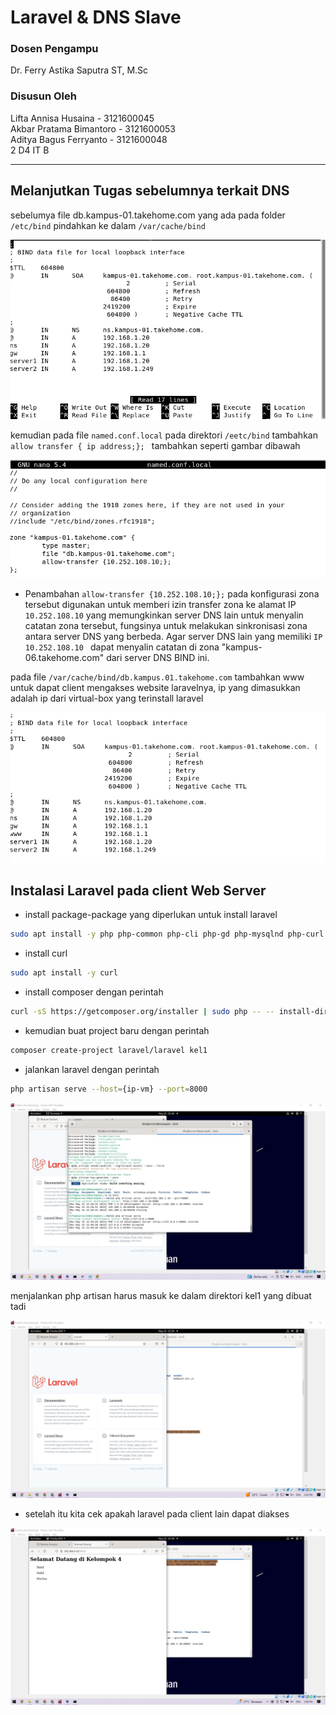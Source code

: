 # Laravel & DNS Slave
### Dosen Pengampu
Dr. Ferry Astika Saputra ST, M.Sc
### Disusun Oleh
Lifta Annisa Husaina - 3121600045<br>
Akbar Pratama Bimantoro - 3121600053<br>
Aditya Bagus Ferryanto - 3121600048<br>
2 D4 IT B

---

## Melanjutkan Tugas sebelumnya terkait DNS
sebelumya file db.kampus-01.takehome.com yang ada pada folder ```/etc/bind``` pindahkan ke dalam ```/var/cache/bind```

<img src="assets/1.png">

kemudian pada file ```named.conf.local``` pada direktori ```/eetc/bind``` tambahkan ```allow transfer { ip address;}; ``` tambahkan seperti gambar dibawah

<img src="assets/2.png">

- Penambahan ```allow-transfer {10.252.108.10;};``` pada konfigurasi zona tersebut digunakan untuk memberi izin transfer zona ke alamat IP ```10.252.108.10``` yang memungkinkan server DNS lain untuk menyalin catatan zona tersebut, fungsinya untuk melakukan sinkronisasi zona antara server DNS yang berbeda. Agar server DNS lain yang memiliki ```IP 10.252.108.10 ``` dapat menyalin catatan di zona "kampus-06.takehome.com" dari server DNS BIND ini.

pada file ```/var/cache/bind/db.kampus.01.takehome.com``` tambahkan www untuk dapat client mengakses website laravelnya, ip yang dimasukkan adalah ip dari virtual-box yang terinstall laravel

<img src="assets/3.png">

## Instalasi Laravel pada client Web Server

- install package-package yang diperlukan untuk install laravel
```sh
sudo apt install -y php php-common php-cli php-gd php-mysqlnd php-curl php-intl php-mbstring php-bcmath php-xml php-zip
```

- install curl
```sh
sudo apt install -y curl
```

- install composer dengan perintah
```sh
curl -sS https://getcomposer.org/installer | sudo php -- -- install-dir=/usr/bin --filename=composer
```

- kemudian buat project baru dengan perintah
```sh
composer create-project laravel/laravel kel1
```

- jalankan laravel dengan perintah
```sh
php artisan serve --host={ip-vm} --port=8000
```
<img src="assets/6.jpg">

menjalankan php artisan harus masuk ke dalam direktori kel1 yang dibuat tadi

<img src="assets/4.jpg">

- setelah itu kita cek apakah laravel pada client lain dapat diakses

<img src="assets/5.jpg">

